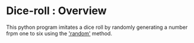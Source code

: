 # Dice-roll : Overview
This python program imitates a dice roll by randomly generating a number frpm one to six using the ['random'](https://docs.google.com/document/d/e/2PACX-1vRefmS0uA4-_PbCjOnj-Vz0wqWi8f3L_lD4dbGF-lWPYCGwXKckUcuHJh0VYXOSHIFbnFhZVdysU3bv/pub) method.
